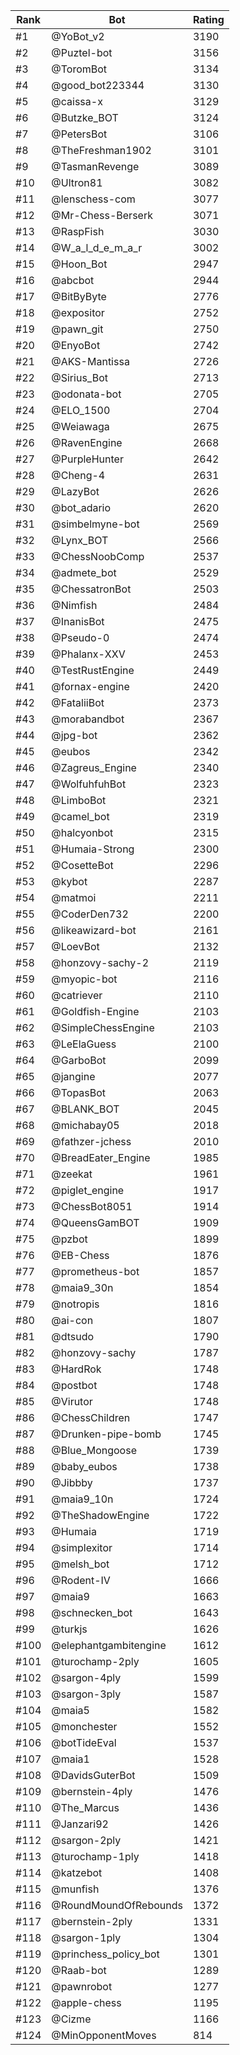 Rank|Bot|Rating
---|---|---
#1|@YoBot_v2|3190
#2|@Puztel-bot|3156
#3|@ToromBot|3134
#4|@good_bot223344|3130
#5|@caissa-x|3129
#6|@Butzke_BOT|3124
#7|@PetersBot|3106
#8|@TheFreshman1902|3101
#9|@TasmanRevenge|3089
#10|@Ultron81|3082
#11|@lenschess-com|3077
#12|@Mr-Chess-Berserk|3071
#13|@RaspFish|3030
#14|@W_a_l_d_e_m_a_r|3002
#15|@Hoon_Bot|2947
#16|@abcbot|2944
#17|@BitByByte|2776
#18|@expositor|2752
#19|@pawn_git|2750
#20|@EnyoBot|2742
#21|@AKS-Mantissa|2726
#22|@Sirius_Bot|2713
#23|@odonata-bot|2705
#24|@ELO_1500|2704
#25|@Weiawaga|2675
#26|@RavenEngine|2668
#27|@PurpleHunter|2642
#28|@Cheng-4|2631
#29|@LazyBot|2626
#30|@bot_adario|2620
#31|@simbelmyne-bot|2569
#32|@Lynx_BOT|2566
#33|@ChessNoobComp|2537
#34|@admete_bot|2529
#35|@ChessatronBot|2503
#36|@Nimfish|2484
#37|@InanisBot|2475
#38|@Pseudo-0|2474
#39|@Phalanx-XXV|2453
#40|@TestRustEngine|2449
#41|@fornax-engine|2420
#42|@FataliiBot|2373
#43|@morabandbot|2367
#44|@jpg-bot|2362
#45|@eubos|2342
#46|@Zagreus_Engine|2340
#47|@WolfuhfuhBot|2323
#48|@LimboBot|2321
#49|@camel_bot|2319
#50|@halcyonbot|2315
#51|@Humaia-Strong|2300
#52|@CosetteBot|2296
#53|@kybot|2287
#54|@matmoi|2211
#55|@CoderDen732|2200
#56|@likeawizard-bot|2161
#57|@LoevBot|2132
#58|@honzovy-sachy-2|2119
#59|@myopic-bot|2116
#60|@catriever|2110
#61|@Goldfish-Engine|2103
#62|@SimpleChessEngine|2103
#63|@LeElaGuess|2100
#64|@GarboBot|2099
#65|@jangine|2077
#66|@TopasBot|2063
#67|@BLANK_BOT|2045
#68|@michabay05|2018
#69|@fathzer-jchess|2010
#70|@BreadEater_Engine|1985
#71|@zeekat|1961
#72|@piglet_engine|1917
#73|@ChessBot8051|1914
#74|@QueensGamBOT|1909
#75|@pzbot|1899
#76|@EB-Chess|1876
#77|@prometheus-bot|1857
#78|@maia9_30n|1854
#79|@notropis|1816
#80|@ai-con|1807
#81|@dtsudo|1790
#82|@honzovy-sachy|1787
#83|@HardRok|1748
#84|@postbot|1748
#85|@Virutor|1748
#86|@ChessChildren|1747
#87|@Drunken-pipe-bomb|1745
#88|@Blue_Mongoose|1739
#89|@baby_eubos|1738
#90|@Jibbby|1737
#91|@maia9_10n|1724
#92|@TheShadowEngine|1722
#93|@Humaia|1719
#94|@simplexitor|1714
#95|@melsh_bot|1712
#96|@Rodent-IV|1666
#97|@maia9|1663
#98|@schnecken_bot|1643
#99|@turkjs|1626
#100|@elephantgambitengine|1612
#101|@turochamp-2ply|1605
#102|@sargon-4ply|1599
#103|@sargon-3ply|1587
#104|@maia5|1582
#105|@monchester|1552
#106|@botTideEval|1537
#107|@maia1|1528
#108|@DavidsGuterBot|1509
#109|@bernstein-4ply|1476
#110|@The_Marcus|1436
#111|@Janzari92|1426
#112|@sargon-2ply|1421
#113|@turochamp-1ply|1418
#114|@katzebot|1408
#115|@munfish|1376
#116|@RoundMoundOfRebounds|1372
#117|@bernstein-2ply|1331
#118|@sargon-1ply|1304
#119|@princhess_policy_bot|1301
#120|@Raab-bot|1289
#121|@pawnrobot|1277
#122|@apple-chess|1195
#123|@Cizme|1166
#124|@MinOpponentMoves|814
